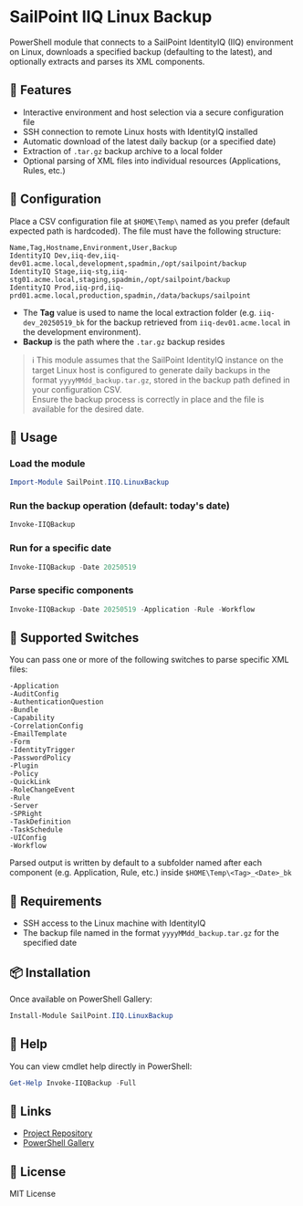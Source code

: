 # SailPoint IIQ Linux Backup

PowerShell module that connects to a SailPoint IdentityIQ (IIQ) environment on Linux, downloads a specified backup (defaulting to the latest), and optionally extracts and parses its XML components.

## 🚀 Features

- Interactive environment and host selection via a secure configuration file
- SSH connection to remote Linux hosts with IdentityIQ installed
- Automatic download of the latest daily backup (or a specified date)
- Extraction of `.tar.gz` backup archive to a local folder
- Optional parsing of XML files into individual resources (Applications, Rules, etc.)

## 📁 Configuration

Place a CSV configuration file at `$HOME\Temp\` named as you prefer (default expected path is hardcoded). The file must have the following structure:

```csv
Name,Tag,Hostname,Environment,User,Backup
IdentityIQ Dev,iiq-dev,iiq-dev01.acme.local,development,spadmin,/opt/sailpoint/backup
IdentityIQ Stage,iiq-stg,iiq-stg01.acme.local,staging,spadmin,/opt/sailpoint/backup
IdentityIQ Prod,iiq-prd,iiq-prd01.acme.local,production,spadmin,/data/backups/sailpoint
```

- The **Tag** value is used to name the local extraction folder (e.g. `iiq-dev_20250519_bk` for the backup retrieved from `iiq-dev01.acme.local` in the development environment).
- **Backup** is the path where the `.tar.gz` backup resides

> ℹ️ This module assumes that the SailPoint IdentityIQ instance on the target Linux host is configured to generate daily backups in the format `yyyyMMdd_backup.tar.gz`, stored in the backup path defined in your configuration CSV.  
> Ensure the backup process is correctly in place and the file is available for the desired date.

## 🧪 Usage

### Load the module

```powershell
Import-Module SailPoint.IIQ.LinuxBackup
```

### Run the backup operation (default: today's date)

```powershell
Invoke-IIQBackup
```

### Run for a specific date

```powershell
Invoke-IIQBackup -Date 20250519
```

### Parse specific components

```powershell
Invoke-IIQBackup -Date 20250519 -Application -Rule -Workflow
```

## 🧩 Supported Switches

You can pass one or more of the following switches to parse specific XML files:

```
-Application
-AuditConfig
-AuthenticationQuestion
-Bundle
-Capability
-CorrelationConfig
-EmailTemplate
-Form
-IdentityTrigger
-PasswordPolicy
-Plugin
-Policy
-QuickLink
-RoleChangeEvent
-Rule
-Server
-SPRight
-TaskDefinition
-TaskSchedule
-UIConfig
-Workflow
```

Parsed output is written by default to a subfolder named after each component (e.g. Application, Rule, etc.) inside `$HOME\Temp\<Tag>_<Date>_bk`

## 🔐 Requirements

- SSH access to the Linux machine with IdentityIQ
- The backup file named in the format `yyyyMMdd_backup.tar.gz` for the specified date

## 📦 Installation

Once available on PowerShell Gallery:

```powershell
Install-Module SailPoint.IIQ.LinuxBackup
```

## 📘 Help

You can view cmdlet help directly in PowerShell:

```powershell
Get-Help Invoke-IIQBackup -Full
```

## 🔗 Links

- [Project Repository](https://github.com/gvnadir/sailpoint-iiq-linux-backup)
- [PowerShell Gallery](https://www.powershellgallery.com/packages/SailPoint.IIQ.LinuxBackup)

## 📄 License

MIT License
